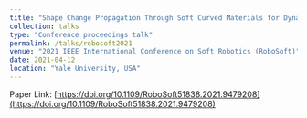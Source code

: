 ```yaml
---
title: "Shape Change Propagation Through Soft Curved Materials for Dynamically-Tuned Paddling Robots"
collection: talks
type: "Conference proceedings talk"
permalink: /talks/robosoft2021
venue: "2021 IEEE International Conference on Soft Robotics (RoboSoft)"
date: 2021-04-12
location: "Yale University, USA"
---
```


Paper Link: [https://doi.org/10.1109/RoboSoft51838.2021.9479208](https://doi.org/10.1109/RoboSoft51838.2021.9479208)
